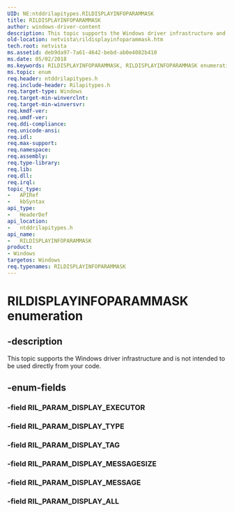 ```yaml
---
UID: NE:ntddrilapitypes.RILDISPLAYINFOPARAMMASK
title: RILDISPLAYINFOPARAMMASK
author: windows-driver-content
description: This topic supports the Windows driver infrastructure and is not intended to be used directly from your code.
old-location: netvista\rildisplayinfoparammask.htm
tech.root: netvista
ms.assetid: deb9da97-7a61-4642-bebd-ab0e4082b410
ms.date: 05/02/2018
ms.keywords: RILDISPLAYINFOPARAMMASK, RILDISPLAYINFOPARAMMASK enumeration [Network Drivers Starting with Windows Vista], RIL_PARAM_DISPLAY_ALL, RIL_PARAM_DISPLAY_MESSAGE, RIL_PARAM_DISPLAY_MESSAGESIZE, RIL_PARAM_DISPLAY_TAG, RIL_PARAM_DISPLAY_TYPE, netvista.rildisplayinfoparammask, ntddrilapitypes/RILDISPLAYINFOPARAMMASK, ntddrilapitypes/RIL_PARAM_DISPLAY_ALL, ntddrilapitypes/RIL_PARAM_DISPLAY_MESSAGE, ntddrilapitypes/RIL_PARAM_DISPLAY_MESSAGESIZE, ntddrilapitypes/RIL_PARAM_DISPLAY_TAG, ntddrilapitypes/RIL_PARAM_DISPLAY_TYPE
ms.topic: enum
req.header: ntddrilapitypes.h
req.include-header: Rilapitypes.h
req.target-type: Windows
req.target-min-winverclnt: 
req.target-min-winversvr: 
req.kmdf-ver: 
req.umdf-ver: 
req.ddi-compliance: 
req.unicode-ansi: 
req.idl: 
req.max-support: 
req.namespace: 
req.assembly: 
req.type-library: 
req.lib: 
req.dll: 
req.irql: 
topic_type:
-	APIRef
-	kbSyntax
api_type:
-	HeaderDef
api_location:
-	ntddrilapitypes.h
api_name:
-	RILDISPLAYINFOPARAMMASK
product:
- Windows
targetos: Windows
req.typenames: RILDISPLAYINFOPARAMMASK
---
```


# RILDISPLAYINFOPARAMMASK enumeration


## -description


This topic supports the Windows driver infrastructure and is not intended to be used directly from your code.


## -enum-fields




### -field RIL_PARAM_DISPLAY_EXECUTOR


### -field RIL_PARAM_DISPLAY_TYPE


### -field RIL_PARAM_DISPLAY_TAG


### -field RIL_PARAM_DISPLAY_MESSAGESIZE


### -field RIL_PARAM_DISPLAY_MESSAGE


### -field RIL_PARAM_DISPLAY_ALL

